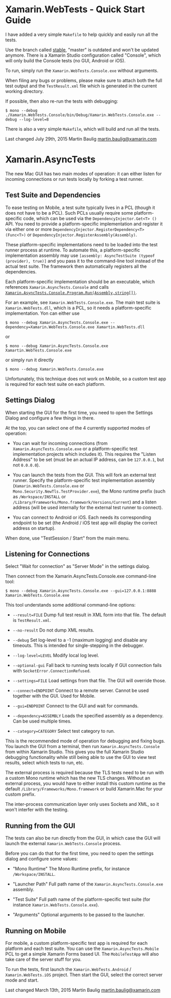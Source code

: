 Xamarin.WebTests - Quick Start Guide
====================================

I have added a very simple `Makefile` to help quickly and easily run all the tests.

Use the branch called [stable](https://github.com/xamarin/web-tests/tree/stable), "master"
is outdated and won't be updated anymore.  There is a Xamarin Studio configuration called
"Console", which will only build the Console tests (no GUI, Android or iOS).

To run, simply run the `Xamarin.WebTests.Console.exe` without arguments.

When filing any bugs or problems, please make sure to attach both the full test output
and the `TestResult.xml` file which is generated in the current working directory.

If possible, then also re-run the tests with debugging:

    $ mono --debug ./Xamarin.WebTests.Console/bin/Debug/Xamarin.WebTests.Console.exe --debug --log-level=8

There is also a very simple `Makefile`, which will build and run all the tests.


Last changed July 29th, 2015
Martin Baulig <martin.baulig@xamarin.com>



Xamarin.AsyncTests
==================

The new Mac GUI has two main modes of operation: it can either listen for incoming connections or
run tests locally by forking a test runner.

Test Suite and Dependencies
---------------------------

To ease testing on Mobile, a test suite typically lives in a PCL (though it does not have to
be a PCL).  Such PCLs usually require some platform-specific code, which can be used via the
`DependencyInjector.Get<T> ()` API.  You need to provide a platform-specific implementation
and register it via either one or more `DependencyInjector.RegisterDependency<T> (Func<T>)` or
`DependencyInjector.RegisterAssembly(Assembly)`.

These platform-specific implementations need to be loaded into the test runner process at
runtime.  To automate this, a platform-specific implementation assembly may use
`[assembly: AsyncTestSuite (typeof (provider), true)]` and you pass it to the command-line
tool instead of the actual test suite.  The framework then automatically registers all the
dependencies.

Each platform-specific implementation should be an executable, which references `Xamarin.AsyncTests.Console` and calls [`Xamarin.AsyncTests.Console.Program.Run(Assembly,string[])`](https://github.com/xamarin/web-tests/blob/martin-newtls/Xamarin.AsyncTests.Console/Program.cs#L95). 

For an example, see `Xamarin.WebTests.Console.exe`.  The main test suite is `Xamarin.WebTests.dll`,
which is a PCL, so it needs a platform-specific implementation.  Yon can either use

    $ mono --debug Xamarin.AsyncTests.Console.exe --dependency=Xamarin.WebTests.Console.exe Xamartin.WebTests.dll

or

    $ mono --debug Xamarin.AsyncTests.Console.exe Xamartin.WebTests.Console.exe

or simply run it directly

    $ mono --debug Xamarin.WebTests.Console.exe

Unfortunately, this technique does not work on Mobile, so a custom test app is required for
each test suite on each platform.

Settings Dialog
---------------

When starting the GUI for the first time, you need to open the Settings Dialog and configure a few things in there.

At the top, you can select one of the 4 currently supported modes of operation:

* You can wait for incoming connections (from `Xamarin.AsyncTests.Console.exe` or a platform-specific test implementation projects which includes it).  This requires the "Listen Address" to be set (must be an actual IP address, can be `127.0.0.1`, but not `0.0.0.0`).

* You can launch the tests from the GUI.  This will fork an external test runner.  Specify the platform-specific test implementation assembly (`Xamarin.WebTests.Console.exe` or `Mono.Security.NewTls.TestProvider.exe`), the Mono runtime prefix (such as `/Workspace/INSTALL` or `/Library/Frameworks/Mono.framework/Versions/Current`) and a listen address (will be used internally for the external test runner to connect).

* You can connect to Android or iOS.  Each needs its corresponding endpoint to be set (the Android / iOS test app will display the correct address on startup).

When done, use "TestSession / Start" from the main menu.

Listening for Connections
-------------------------

Select "Wait for connection" as "Server Mode" in the settings dialog.

Then connect from the Xamarin.AsyncTests.Console.exe command-line tool:

    $ mono --debug Xamarin.AsyncTests.Console.exe --gui=127.0.0.1:8888 Xamarin.WebTests.Console.exe

This tool understands some additional command-line options:

* `--result=FILE`
  Dump full test result in XML form into that file.  The default is `TestResult.xml`.
  
* `--no-result`
  Do not dump XML results.
  
* `--debug`
  Set log-level to a -1 (maximum logging) and disable any timeouts.  This is intended for
  single-stepping in the debugger.

* `--log-level=LEVEL`
  Modify local log level.
  
* `--optional-gui`
  Fall back to running tests locally if GUI connection fails with `SocketError.ConnectionRefused`.
  
* `--settings=FILE`
  Load settings from that file.  The GUI will override those.

* `--connect=ENDPOINT`
  Connect to a remote server.  Cannot be used together with the GUI.  Used for Mobile.
  
* `--gui=ENDPOINT`
  Connect to the GUI and wait for commands.
  
* `--dependency=ASSEMBLY`
  Loads the specified assembly as a dependency.  Can be used multiple times.
  
* `--category=CATEGORY`
  Select test category to run.
  
This is the recommended mode of operation for debugging and fixing bugs.  You launch the
GUI from a terminal, then run `Xamarin.AsyncTests.Console` from within Xamarin Studio.  This
gives you the full Xamarin Studio debugging functionality while still being able to use the
GUI to view test results, select which tests to run, etc.

The external process is required because the TLS tests need to be run with a custom Mono
runtime which has the new TLS changes.  Without an external process, you would have to either
install this custom runtime as the default `/Library/Frameworks/Mono.framework` or build
Xamarin.Mac for your custom prefix.

The inter-process communication layer only uses Sockets and XML, so it won't interfer with
the testing.

Running from the GUI
--------------------

The tests can also be run directly from the GUI, in which case the GUI will launch the external
`Xamarin.WebTests.Console` process.

Before you can do that for the first time, you need to open the settings dialog and configure
some values:

* "Mono Runtime"
  The Mono Runtime prefix, for instance `/Workspace/INSTALL`.

* "Launcher Path"
  Full path name of the `Xamarin.AsyncTests.Console.exe` assembly.
  
* "Test Suite"
  Full path name of the platform-specific test suite (for instance `Xamarin.WebTests.Console.exe`).
  
* "Arguments"
  Optional arguments to be passed to the launcher.
  
Running on Mobile
-----------------

For mobile, a custom platform-specific test app is required for each platform and each test suite.  You can use the `Xamarin.AsyncTests.Mobile` PCL to get a simple Xamarin Forms based UI.  The `MobileTestApp` will also take care of the server stuff for you.

To run the tests, first launch the `Xamarin.WebTests.Android` / `Xamarin.WebTests.iOS` project.  Then start the GUI, select the correct server mode and start.


Last changed March 13th, 2015
Martin Baulig <martin.baulig@xamarin.com>


